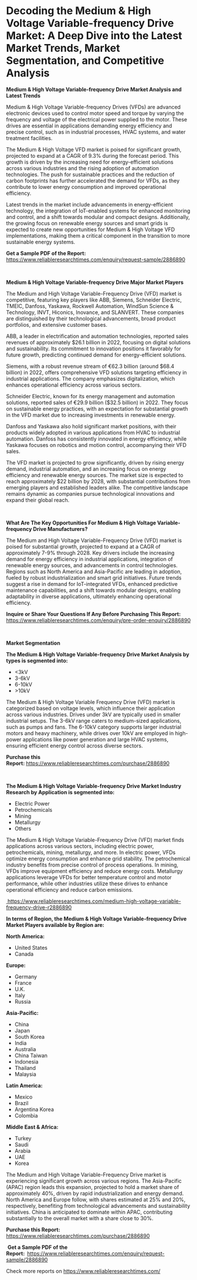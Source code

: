 <p><h1>Decoding the Medium & High Voltage Variable-frequency Drive Market: A Deep Dive into the Latest Market Trends, Market Segmentation, and Competitive Analysis</h1></p><p><strong>Medium & High Voltage Variable-frequency Drive Market Analysis and Latest Trends</strong></p>
<p><p>Medium & High Voltage Variable-frequency Drives (VFDs) are advanced electronic devices used to control motor speed and torque by varying the frequency and voltage of the electrical power supplied to the motor. These drives are essential in applications demanding energy efficiency and precise control, such as in industrial processes, HVAC systems, and water treatment facilities. </p><p>The Medium & High Voltage VFD market is poised for significant growth, projected to expand at a CAGR of 9.3% during the forecast period. This growth is driven by the increasing need for energy-efficient solutions across various industries and the rising adoption of automation technologies. The push for sustainable practices and the reduction of carbon footprints has further accelerated the demand for VFDs, as they contribute to lower energy consumption and improved operational efficiency.</p><p>Latest trends in the market include advancements in energy-efficient technology, the integration of IoT-enabled systems for enhanced monitoring and control, and a shift towards modular and compact designs. Additionally, the growing focus on renewable energy sources and smart grids is expected to create new opportunities for Medium & High Voltage VFD implementations, making them a critical component in the transition to more sustainable energy systems.</p></p>
<p><strong>Get a Sample PDF of the Report:&nbsp;</strong> <a href="https://www.reliableresearchtimes.com/enquiry/request-sample/2886890?utm_campaign=2989&utm_medium=2&utm_source=Github&utm_content=ia&utm_term=13032025&utm_id=medium-high-voltage-variable-frequency-drive">https://www.reliableresearchtimes.com/enquiry/request-sample/2886890</a></p>
<p>&nbsp;</p>
<p><strong>Medium & High Voltage Variable-frequency Drive Major Market Players</strong></p>
<p><p>The Medium and High Voltage Variable-Frequency Drive (VFD) market is competitive, featuring key players like ABB, Siemens, Schneider Electric, TMEIC, Danfoss, Yaskawa, Rockwell Automation, WindSun Science & Technology, INVT, Hiconics, Inovance, and SLANVERT. These companies are distinguished by their technological advancements, broad product portfolios, and extensive customer bases.</p><p>ABB, a leader in electrification and automation technologies, reported sales revenues of approximately $26.1 billion in 2022, focusing on digital solutions and sustainability. Its commitment to innovation positions it favorably for future growth, predicting continued demand for energy-efficient solutions.</p><p>Siemens, with a robust revenue stream of €62.3 billion (around $68.4 billion) in 2022, offers comprehensive VFD solutions targeting efficiency in industrial applications. The company emphasizes digitalization, which enhances operational efficiency across various sectors.</p><p>Schneider Electric, known for its energy management and automation solutions, reported sales of €29.9 billion ($32.5 billion) in 2022. They focus on sustainable energy practices, with an expectation for substantial growth in the VFD market due to increasing investments in renewable energy.</p><p>Danfoss and Yaskawa also hold significant market positions, with their products widely adopted in various applications from HVAC to industrial automation. Danfoss has consistently innovated in energy efficiency, while Yaskawa focuses on robotics and motion control, accompanying their VFD sales.</p><p>The VFD market is projected to grow significantly, driven by rising energy demand, industrial automation, and an increasing focus on energy efficiency and renewable energy sources. The market size is expected to reach approximately $22 billion by 2028, with substantial contributions from emerging players and established leaders alike. The competitive landscape remains dynamic as companies pursue technological innovations and expand their global reach.</p></p>
<p>&nbsp;</p>
<p><strong>What Are The Key Opportunities For Medium & High Voltage Variable-frequency Drive Manufacturers?</strong></p>
<p><p>The Medium and High Voltage Variable-Frequency Drive (VFD) market is poised for substantial growth, projected to expand at a CAGR of approximately 7-9% through 2028. Key drivers include the increasing demand for energy efficiency in industrial applications, integration of renewable energy sources, and advancements in control technologies. Regions such as North America and Asia-Pacific are leading in adoption, fueled by robust industrialization and smart grid initiatives. Future trends suggest a rise in demand for IoT-integrated VFDs, enhanced predictive maintenance capabilities, and a shift towards modular designs, enabling adaptability in diverse applications, ultimately enhancing operational efficiency.</p></p>
<p><strong>Inquire or Share Your Questions If Any Before Purchasing This Report:</strong> <a href="https://www.reliableresearchtimes.com/enquiry/pre-order-enquiry/2886890?utm_campaign=2989&utm_medium=2&utm_source=Github&utm_content=ia&utm_term=13032025&utm_id=medium-high-voltage-variable-frequency-drive">https://www.reliableresearchtimes.com/enquiry/pre-order-enquiry/2886890</a></p>
<p>&nbsp;</p>
<p><strong>Market Segmentation</strong></p>
<p><strong>The Medium & High Voltage Variable-frequency Drive Market Analysis by types is segmented into:</strong></p>
<p><ul><li><3kV</li><li>3-6kV</li><li>6-10kV</li><li>>10kV</li></ul></p>
<p><p>The Medium & High Voltage Variable Frequency Drive (VFD) market is categorized based on voltage levels, which influence their application across various industries. Drives under 3kV are typically used in smaller industrial setups. The 3-6kV range caters to medium-sized applications, such as pumps and fans. The 6-10kV category supports larger industrial motors and heavy machinery, while drives over 10kV are employed in high-power applications like power generation and large HVAC systems, ensuring efficient energy control across diverse sectors.</p></p>
<p><strong>Purchase this Report:&nbsp;</strong><a href="https://www.reliableresearchtimes.com/purchase/2886890?utm_campaign=2989&utm_medium=2&utm_source=Github&utm_content=ia&utm_term=13032025&utm_id=medium-high-voltage-variable-frequency-drive">https://www.reliableresearchtimes.com/purchase/2886890</a></p>
<p>&nbsp;</p>
<p><strong>The Medium & High Voltage Variable-frequency Drive Market Industry Research by Application is segmented into:</strong></p>
<p><ul><li>Electric Power</li><li>Petrochemicals</li><li>Mining</li><li>Metallurgy</li><li>Others</li></ul></p>
<p><p>The Medium & High Voltage Variable-Frequency Drive (VFD) market finds applications across various sectors, including electric power, petrochemicals, mining, metallurgy, and more. In electric power, VFDs optimize energy consumption and enhance grid stability. The petrochemical industry benefits from precise control of process operations. In mining, VFDs improve equipment efficiency and reduce energy costs. Metallurgy applications leverage VFDs for better temperature control and motor performance, while other industries utilize these drives to enhance operational efficiency and reduce carbon emissions.</p></p>
<p><a href="https://www.reliableresearchtimes.com/medium-high-voltage-variable-frequency-drive-r2886890?utm_campaign=2989&utm_medium=2&utm_source=Github&utm_content=ia&utm_term=13032025&utm_id=medium-high-voltage-variable-frequency-drive">&nbsp;https://www.reliableresearchtimes.com/medium-high-voltage-variable-frequency-drive-r2886890</a></p>
<p><strong>In terms of Region, the Medium & High Voltage Variable-frequency Drive Market Players available by Region are:</strong></p>
<p>
    <p> <strong> North America: </strong>
        <ul>
            <li>United States</li>
            <li>Canada</li>
        </ul>
        </p> 
    <p> <strong> Europe: </strong>
        <ul>
            <li>Germany</li>
            <li>France</li>
            <li>U.K.</li>
            <li>Italy</li>
            <li>Russia</li>
        </ul>
        </p> 
    <p> <strong> Asia-Pacific: </strong>
        <ul>
            <li>China</li>
            <li>Japan</li>
            <li>South Korea</li>
            <li>India</li>
            <li>Australia</li>
            <li>China Taiwan</li>
            <li>Indonesia</li>
            <li>Thailand</li>
            <li>Malaysia</li>
        </ul>
        </p> 
    <p> <strong> Latin America: </strong>
        <ul>
            <li>Mexico</li>
            <li>Brazil</li>
            <li>Argentina Korea</li>
            <li>Colombia</li>
        </ul>
        </p> 
    <p> <strong> Middle East & Africa: </strong>
        <ul>
            <li>Turkey</li>
            <li>Saudi</li>
            <li>Arabia</li>
            <li>UAE</li>
            <li>Korea</li>
        </ul>
    </p>
    </p>
<p><p>The Medium and High Voltage Variable-Frequency Drive market is experiencing significant growth across various regions. The Asia-Pacific (APAC) region leads this expansion, projected to hold a market share of approximately 40%, driven by rapid industrialization and energy demand. North America and Europe follow, with shares estimated at 25% and 20%, respectively, benefiting from technological advancements and sustainability initiatives. China is anticipated to dominate within APAC, contributing substantially to the overall market with a share close to 30%.</p></p>
<p><strong>Purchase this Report: </strong><a href="https://www.reliableresearchtimes.com/purchase/2886890?utm_campaign=2989&utm_medium=2&utm_source=Github&utm_content=ia&utm_term=13032025&utm_id=medium-high-voltage-variable-frequency-drive">https://www.reliableresearchtimes.com/purchase/2886890</a></p>
<p>&nbsp;<strong>Get a Sample PDF of the Report:&nbsp;&nbsp;</strong><a href="https://www.reliableresearchtimes.com/enquiry/request-sample/2886890?utm_campaign=2989&utm_medium=2&utm_source=Github&utm_content=ia&utm_term=13032025&utm_id=medium-high-voltage-variable-frequency-drive">https://www.reliableresearchtimes.com/enquiry/request-sample/2886890</a></p>
<p><strong></strong></p>
<p>Check more reports on <a href="https://www.reliableresearchtimes.com/?utm_campaign=2989&utm_medium=2&utm_source=Github&utm_content=ia&utm_term=13032025&utm_id=medium-high-voltage-variable-frequency-drive">https://www.reliableresearchtimes.com/</a></p>